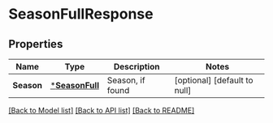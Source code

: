 # SeasonFullResponse

## Properties
Name | Type | Description | Notes
------------ | ------------- | ------------- | -------------
**Season** | [***SeasonFull**](SeasonFull.md) | Season, if found | [optional] [default to null]

[[Back to Model list]](../README.md#documentation-for-models) [[Back to API list]](../README.md#documentation-for-api-endpoints) [[Back to README]](../README.md)


